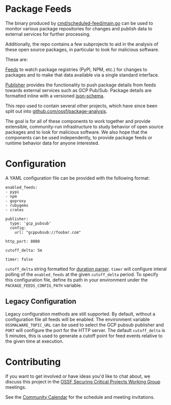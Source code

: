 # Package Feeds

The binary produced by [cmd/scheduled-feed/main.go](cmd/scheduled-feed/main.go) can be used to monitor various
package repositories for changes and publish data to external services for further processing.

Additionally, the repo contains a few subprojects to aid in the analysis of these open source packages, in particular to look for malicious software.

These are:

[Feeds](./feeds/) to watch package registries (PyPI, NPM, etc.) for changes to packages
and to make that data available via a single standard interface.

[Publisher](./publisher/) provides the functionality to push package details from feeds towards
external services such as GCP Pub/Sub. Package details are formatted inline with a versioned
[json-schema](./package.schema.json).

This repo used to contain several other projects, which have since been split out into
[github.com/ossf/package-analysis](https://github.com/ossf/package-analysis).

The goal is for all of these components to work together and provide extensible, community-run
infrastructure to study behavior of open source packages and to look for malicious software.
We also hope that the components can be used independently, to provide package feeds or runtime
behavior data for anyone interested.

# Configuration

A YAML configuration file can be provided with the following format:

```
enabled_feeds:
- pypi
- npm
- goproxy
- rubygems
- crates

publisher:
  type: 'gcp_pubsub'
  config:
    url: "gcppubsub://foobar.com"

http_port: 8080

cutoff_delta: 5m

timer: false
```

`cutoff_delta` string formatted for [duration parser](https://golang.org/pkg/time/#ParseDuration).
`timer` will configure interal polling of the `enabled_feeds` at the given `cutoff_delta` period. To specify this configuration file, define its path in your environment under the `PACKAGE_FEEDS_CONFIG_PATH` variable.

## Legacy Configuration

Legacy configuration methods are still supported. By default, without a configuration file all feeds will be enabled. The environment variable `OSSMALWARE_TOPIC_URL` can be used to select the GCP pubsub publisher and `PORT` will configure the port for the HTTP server.
The default `cutoff_delta` is 5 minutes, this is used to generate a cutoff point for feed events relative to the given time at execution.

# Contributing

If you want to get involved or have ideas you'd like to chat about, we discuss this project in the [OSSF Securing Critical Projects Working Group](https://github.com/ossf/wg-securing-critical-projects) meetings.

See the [Community Calendar](https://calendar.google.com/calendar?cid=czYzdm9lZmhwNWk5cGZsdGI1cTY3bmdwZXNAZ3JvdXAuY2FsZW5kYXIuZ29vZ2xlLmNvbQ) for the schedule and meeting invitations.
